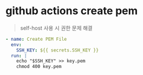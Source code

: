 # github actions create pem

> self-host 사용 시 권한 문제 해결

```yaml
- name: Create PEM File
  env:
    SSH_KEY: ${{ secrets.SSH_KEY }}
  run: |
    echo "$SSH_KEY" >> key.pem
    chmod 400 key.pem
```
